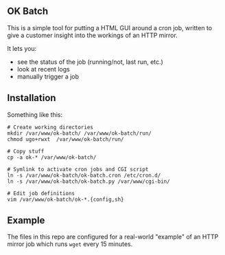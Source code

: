 ## OK Batch ##

This is a simple tool for putting a HTML GUI around a cron job, written
to give a customer insight into the workings of an HTTP mirror.

It lets you:

   * see the status of the job (running/not, last run, etc.)
   * look at recent logs
   * manually trigger a job


## Installation ##

Something like this:

    # Create working directories
    mkdir /var/www/ok-batch/ /var/www/ok-batch/run/
    chmod ugo+rwxt  /var/www/ok-batch/run/

    # Copy stuff
    cp -a ok-* /var/www/ok-batch/

    # Symlink to activate cron jobs and CGI script
    ln -s /var/www/ok-batch/ok-batch.cron /etc/cron.d/
    ln -s /var/www/ok-batch/ok-batch.py /var/www/cgi-bin/

    # Edit job definitions
    vim /var/www/ok-batch/ok-*.{config,sh}


## Example ##

The files in this repo are configured for a real-world "example" of an
HTTP mirror job which runs `wget` every 15 minutes.

